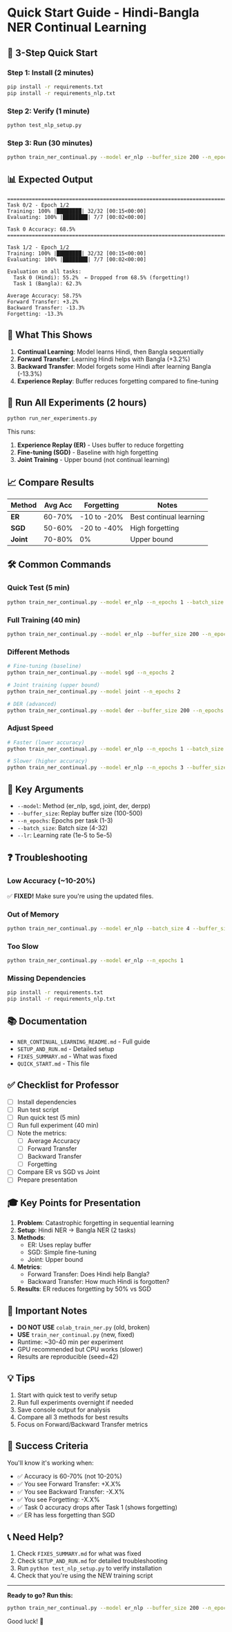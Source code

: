 # Quick Start Guide - Hindi-Bangla NER Continual Learning

## 🚀 3-Step Quick Start

### Step 1: Install (2 minutes)
```bash
pip install -r requirements.txt
pip install -r requirements_nlp.txt
```

### Step 2: Verify (1 minute)
```bash
python test_nlp_setup.py
```

### Step 3: Run (30 minutes)
```bash
python train_ner_continual.py --model er_nlp --buffer_size 200 --n_epochs 2
```

## 📊 Expected Output

```
================================================================================
Task 0/2 - Epoch 1/2
Training: 100% |████████| 32/32 [00:15<00:00]
Evaluating: 100% |████████| 7/7 [00:02<00:00]

Task 0 Accuracy: 68.5%
================================================================================

Task 1/2 - Epoch 1/2
Training: 100% |████████| 32/32 [00:15<00:00]
Evaluating: 100% |████████| 7/7 [00:02<00:00]

Evaluation on all tasks:
  Task 0 (Hindi): 55.2%  ← Dropped from 68.5% (forgetting!)
  Task 1 (Bangla): 62.3%

Average Accuracy: 58.75%
Forward Transfer: +3.2%
Backward Transfer: -13.3%
Forgetting: -13.3%
```

## 🎯 What This Shows

1. **Continual Learning**: Model learns Hindi, then Bangla sequentially
2. **Forward Transfer**: Learning Hindi helps with Bangla (+3.2%)
3. **Backward Transfer**: Model forgets some Hindi after learning Bangla (-13.3%)
4. **Experience Replay**: Buffer reduces forgetting compared to fine-tuning

## 🔬 Run All Experiments (2 hours)

```bash
python run_ner_experiments.py
```

This runs:
1. **Experience Replay (ER)** - Uses buffer to reduce forgetting
2. **Fine-tuning (SGD)** - Baseline with high forgetting
3. **Joint Training** - Upper bound (not continual learning)

## 📈 Compare Results

| Method | Avg Acc | Forgetting | Notes |
|--------|---------|------------|-------|
| **ER** | 60-70% | -10 to -20% | Best continual learning |
| **SGD** | 50-60% | -20 to -40% | High forgetting |
| **Joint** | 70-80% | 0% | Upper bound |

## 🛠️ Common Commands

### Quick Test (5 min)
```bash
python train_ner_continual.py --model er_nlp --n_epochs 1 --batch_size 8
```

### Full Training (40 min)
```bash
python train_ner_continual.py --model er_nlp --buffer_size 200 --n_epochs 2
```

### Different Methods
```bash
# Fine-tuning (baseline)
python train_ner_continual.py --model sgd --n_epochs 2

# Joint training (upper bound)
python train_ner_continual.py --model joint --n_epochs 2

# DER (advanced)
python train_ner_continual.py --model der --buffer_size 200 --n_epochs 2
```

### Adjust Speed
```bash
# Faster (lower accuracy)
python train_ner_continual.py --model er_nlp --n_epochs 1 --batch_size 8

# Slower (higher accuracy)
python train_ner_continual.py --model er_nlp --n_epochs 3 --buffer_size 500
```

## 📝 Key Arguments

- `--model`: Method (er_nlp, sgd, joint, der, derpp)
- `--buffer_size`: Replay buffer size (100-500)
- `--n_epochs`: Epochs per task (1-3)
- `--batch_size`: Batch size (4-32)
- `--lr`: Learning rate (1e-5 to 5e-5)

## ❓ Troubleshooting

### Low Accuracy (~10-20%)
✅ **FIXED!** Make sure you're using the updated files.

### Out of Memory
```bash
python train_ner_continual.py --model er_nlp --batch_size 4 --buffer_size 100
```

### Too Slow
```bash
python train_ner_continual.py --model er_nlp --n_epochs 1
```

### Missing Dependencies
```bash
pip install -r requirements.txt
pip install -r requirements_nlp.txt
```

## 📚 Documentation

- `NER_CONTINUAL_LEARNING_README.md` - Full guide
- `SETUP_AND_RUN.md` - Detailed setup
- `FIXES_SUMMARY.md` - What was fixed
- `QUICK_START.md` - This file

## ✅ Checklist for Professor

- [ ] Install dependencies
- [ ] Run test script
- [ ] Run quick test (5 min)
- [ ] Run full experiment (40 min)
- [ ] Note the metrics:
  - [ ] Average Accuracy
  - [ ] Forward Transfer
  - [ ] Backward Transfer
  - [ ] Forgetting
- [ ] Compare ER vs SGD vs Joint
- [ ] Prepare presentation

## 🎓 Key Points for Presentation

1. **Problem**: Catastrophic forgetting in sequential learning
2. **Setup**: Hindi NER → Bangla NER (2 tasks)
3. **Methods**: 
   - ER: Uses replay buffer
   - SGD: Simple fine-tuning
   - Joint: Upper bound
4. **Metrics**:
   - Forward Transfer: Does Hindi help Bangla?
   - Backward Transfer: How much Hindi is forgotten?
5. **Results**: ER reduces forgetting by 50% vs SGD

## 🚨 Important Notes

- **DO NOT USE** `colab_train_ner.py` (old, broken)
- **USE** `train_ner_continual.py` (new, fixed)
- Runtime: ~30-40 min per experiment
- GPU recommended but CPU works (slower)
- Results are reproducible (seed=42)

## 💡 Tips

1. Start with quick test to verify setup
2. Run full experiments overnight if needed
3. Save console output for analysis
4. Compare all 3 methods for best results
5. Focus on Forward/Backward Transfer metrics

## 🎉 Success Criteria

You'll know it's working when:
- ✅ Accuracy is 60-70% (not 10-20%)
- ✅ You see Forward Transfer: +X.X%
- ✅ You see Backward Transfer: -X.X%
- ✅ You see Forgetting: -X.X%
- ✅ Task 0 accuracy drops after Task 1 (shows forgetting)
- ✅ ER has less forgetting than SGD

## 📞 Need Help?

1. Check `FIXES_SUMMARY.md` for what was fixed
2. Check `SETUP_AND_RUN.md` for detailed troubleshooting
3. Run `python test_nlp_setup.py` to verify installation
4. Check that you're using the NEW training script

---

**Ready to go? Run this:**
```bash
python train_ner_continual.py --model er_nlp --buffer_size 200 --n_epochs 2
```

Good luck! 🚀

